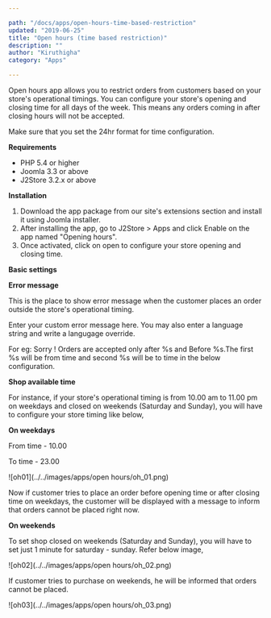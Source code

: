 ```yaml
---

path: "/docs/apps/open-hours-time-based-restriction"
updated: "2019-06-25"
title: "Open hours (time based restriction)"
description: ""
author: "Kiruthigha"
category: "Apps"

---
```

Open hours app allows you to restrict orders from customers based on your store's operational timings. You can configure your store's opening and closing time for all days of the week. This means any orders coming in after closing hours will not be accepted.

Make sure that you set the 24hr format for time configuration.

**Requirements**

* PHP 5.4 or higher
* Joomla 3.3 or above
* J2Store 3.2.x or above


**Installation**

1. Download the app package from our site's extensions section and install it using Joomla installer.
2. After installing the app, go to J2Store > Apps and click Enable on the app named "Opening hours".
3. Once activated, click on open to configure your store opening and closing time.


**Basic settings**

**Error message**

This is the place to show error message when the customer places an order outside the store's operational timing.

Enter your custom error message here. You may also enter a language string and write a langugage override.

For eg: Sorry ! Orders are accepted only after %s and Before %s.The first %s will be from time and second %s will be to time in the below configuration.

**Shop available time**

For instance, if your store's operational timing is from 10.00 am to 11.00 pm on weekdays and closed on weekends (Saturday and Sunday), you will have to configure your store timing like below,

**On weekdays**

From time - 10.00

To time - 23.00

![oh01](../../images/apps/open hours/oh_01.png)
 
Now if customer tries to place an order before opening time or after closing time on weekdays, the customer will be displayed with a message to inform that orders cannot be placed right now.

**On weekends**

To set shop closed on weekends (Saturday and Sunday), you will have to set just 1 minute for saturday - sunday. Refer below image,

![oh02](../../images/apps/open hours/oh_02.png)



If customer tries to purchase on weekends, he will be informed that orders cannot be placed.

![oh03](../../images/apps/open hours/oh_03.png)
